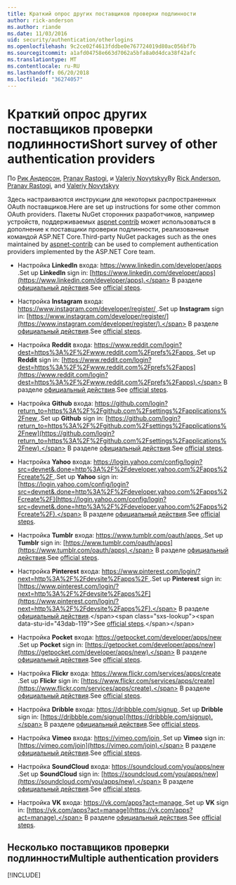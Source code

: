 ```yaml
---
title: Краткий опрос других поставщиков проверки подлинности
author: rick-anderson
ms.author: riande
ms.date: 11/03/2016
uid: security/authentication/otherlogins
ms.openlocfilehash: 9c2ce02f4613fddbe0e767724019d80ac056bf7b
ms.sourcegitcommit: a1afd04758e663d7062a5bfa8a0d4dca38f42afc
ms.translationtype: MT
ms.contentlocale: ru-RU
ms.lasthandoff: 06/20/2018
ms.locfileid: "36274057"
---
```

# <a name="short-survey-of-other-authentication-providers"></a><span data-ttu-id="43dab-102">Краткий опрос других поставщиков проверки подлинности</span><span class="sxs-lookup"><span data-stu-id="43dab-102">Short survey of other authentication providers</span></span>

<a name="security-authentication-other-logins"></a>

<span data-ttu-id="43dab-103">По [Рик Андерсон](https://twitter.com/RickAndMSFT), [Pranav Rastogi](https://github.com/rustd), и [Valeriy Novytskyy](https://github.com/01binary)</span><span class="sxs-lookup"><span data-stu-id="43dab-103">By [Rick Anderson](https://twitter.com/RickAndMSFT), [Pranav Rastogi](https://github.com/rustd), and [Valeriy Novytskyy](https://github.com/01binary)</span></span>

<span data-ttu-id="43dab-104">Здесь настраиваются инструкции для некоторых распространенных OAuth поставщиков.</span><span class="sxs-lookup"><span data-stu-id="43dab-104">Here are set up instructions for some other common OAuth providers.</span></span> <span data-ttu-id="43dab-105">Пакеты NuGet сторонних разработчиков, например устройств, поддерживаемых [aspnet contrib](https://www.nuget.org/packages?q=owners%3Aaspnet-contrib+title%3AOAuth) может использоваться в дополнение к поставщики проверки подлинности, реализованные командой ASP.NET Core.</span><span class="sxs-lookup"><span data-stu-id="43dab-105">Third-party NuGet packages such as the ones maintained by [aspnet-contrib](https://www.nuget.org/packages?q=owners%3Aaspnet-contrib+title%3AOAuth) can be used to complement authentication providers implemented by the ASP.NET Core team.</span></span>

* <span data-ttu-id="43dab-106">Настройка **LinkedIn** входа: [ https://www.linkedin.com/developer/apps ](https://www.linkedin.com/developer/apps).</span><span class="sxs-lookup"><span data-stu-id="43dab-106">Set up **LinkedIn** sign in: [https://www.linkedin.com/developer/apps](https://www.linkedin.com/developer/apps).</span></span> <span data-ttu-id="43dab-107">В разделе [официальный действия](https://developer.linkedin.com/docs/oauth2).</span><span class="sxs-lookup"><span data-stu-id="43dab-107">See [official steps](https://developer.linkedin.com/docs/oauth2).</span></span>

* <span data-ttu-id="43dab-108">Настройка **Instagram** входа: [ https://www.instagram.com/developer/register/ ](https://www.instagram.com/developer/register/).</span><span class="sxs-lookup"><span data-stu-id="43dab-108">Set up **Instagram** sign in: [https://www.instagram.com/developer/register/](https://www.instagram.com/developer/register/).</span></span> <span data-ttu-id="43dab-109">В разделе [официальный действия](https://www.instagram.com/developer/authentication/).</span><span class="sxs-lookup"><span data-stu-id="43dab-109">See [official steps](https://www.instagram.com/developer/authentication/).</span></span>

* <span data-ttu-id="43dab-110">Настройка **Reddit** входа: [ https://www.reddit.com/login?dest=https%3A%2F%2Fwww.reddit.com%2Fprefs%2Fapps ](https://www.reddit.com/login?dest=https%3A%2F%2Fwww.reddit.com%2Fprefs%2Fapps).</span><span class="sxs-lookup"><span data-stu-id="43dab-110">Set up **Reddit** sign in: [https://www.reddit.com/login?dest=https%3A%2F%2Fwww.reddit.com%2Fprefs%2Fapps](https://www.reddit.com/login?dest=https%3A%2F%2Fwww.reddit.com%2Fprefs%2Fapps).</span></span> <span data-ttu-id="43dab-111">В разделе [официальный действия](https://github.com/reddit/reddit/wiki/OAuth2-Quick-Start-Example).</span><span class="sxs-lookup"><span data-stu-id="43dab-111">See [official steps](https://github.com/reddit/reddit/wiki/OAuth2-Quick-Start-Example).</span></span>

* <span data-ttu-id="43dab-112">Настройка **Github** входа: [ https://github.com/login?return_to=https%3A%2F%2Fgithub.com%2Fsettings%2Fapplications%2Fnew ](https://github.com/login?return_to=https%3A%2F%2Fgithub.com%2Fsettings%2Fapplications%2Fnew).</span><span class="sxs-lookup"><span data-stu-id="43dab-112">Set up **Github** sign in: [https://github.com/login?return_to=https%3A%2F%2Fgithub.com%2Fsettings%2Fapplications%2Fnew](https://github.com/login?return_to=https%3A%2F%2Fgithub.com%2Fsettings%2Fapplications%2Fnew).</span></span> <span data-ttu-id="43dab-113">В разделе [официальный действия](https://developer.github.com/v3/oauth/).</span><span class="sxs-lookup"><span data-stu-id="43dab-113">See [official steps](https://developer.github.com/v3/oauth/).</span></span>

* <span data-ttu-id="43dab-114">Настройка **Yahoo** входа: [ https://login.yahoo.com/config/login?src=devnet&.done=http%3A%2F%2Fdeveloper.yahoo.com%2Fapps%2Fcreate%2F ](https://login.yahoo.com/config/login?src=devnet&.done=http%3A%2F%2Fdeveloper.yahoo.com%2Fapps%2Fcreate%2F).</span><span class="sxs-lookup"><span data-stu-id="43dab-114">Set up **Yahoo** sign in: [https://login.yahoo.com/config/login?src=devnet&.done=http%3A%2F%2Fdeveloper.yahoo.com%2Fapps%2Fcreate%2F](https://login.yahoo.com/config/login?src=devnet&.done=http%3A%2F%2Fdeveloper.yahoo.com%2Fapps%2Fcreate%2F).</span></span> <span data-ttu-id="43dab-115">В разделе [официальный действия](https://developer.yahoo.com/bbauth/user.html).</span><span class="sxs-lookup"><span data-stu-id="43dab-115">See [official steps](https://developer.yahoo.com/bbauth/user.html).</span></span>

* <span data-ttu-id="43dab-116">Настройка **Tumblr** входа: [ https://www.tumblr.com/oauth/apps ](https://www.tumblr.com/oauth/apps).</span><span class="sxs-lookup"><span data-stu-id="43dab-116">Set up **Tumblr** sign in: [https://www.tumblr.com/oauth/apps](https://www.tumblr.com/oauth/apps).</span></span> <span data-ttu-id="43dab-117">В разделе [официальный действия](https://www.tumblr.com/docs/api/v2#auth).</span><span class="sxs-lookup"><span data-stu-id="43dab-117">See [official steps](https://www.tumblr.com/docs/api/v2#auth).</span></span>

* <span data-ttu-id="43dab-118">Настройка **Pinterest** входа: [ https://www.pinterest.com/login/?next=http%3A%2F%2Fdevsite%2Fapps%2F ](https://www.pinterest.com/login/?next=http%3A%2F%2Fdevsite%2Fapps%2F).</span><span class="sxs-lookup"><span data-stu-id="43dab-118">Set up **Pinterest** sign in: [https://www.pinterest.com/login/?next=http%3A%2F%2Fdevsite%2Fapps%2F](https://www.pinterest.com/login/?next=http%3A%2F%2Fdevsite%2Fapps%2F).</span></span> <span data-ttu-id="43dab-119">В разделе [официальный действия](https://developers.pinterest.com/docs/api/overview/?).</span><span class="sxs-lookup"><span data-stu-id="43dab-119">See [official steps](https://developers.pinterest.com/docs/api/overview/?).</span></span>

* <span data-ttu-id="43dab-120">Настройка **Pocket** входа: [ https://getpocket.com/developer/apps/new ](https://getpocket.com/developer/apps/new).</span><span class="sxs-lookup"><span data-stu-id="43dab-120">Set up **Pocket** sign in: [https://getpocket.com/developer/apps/new](https://getpocket.com/developer/apps/new).</span></span> <span data-ttu-id="43dab-121">В разделе [официальный действия](https://getpocket.com/developer/docs/authentication).</span><span class="sxs-lookup"><span data-stu-id="43dab-121">See [official steps](https://getpocket.com/developer/docs/authentication).</span></span>

* <span data-ttu-id="43dab-122">Настройка **Flickr** входа: [ https://www.flickr.com/services/apps/create ](https://www.flickr.com/services/apps/create).</span><span class="sxs-lookup"><span data-stu-id="43dab-122">Set up **Flickr** sign in: [https://www.flickr.com/services/apps/create](https://www.flickr.com/services/apps/create).</span></span> <span data-ttu-id="43dab-123">В разделе [официальный действия](https://www.flickr.com/services/api/auth.oauth.html).</span><span class="sxs-lookup"><span data-stu-id="43dab-123">See [official steps](https://www.flickr.com/services/api/auth.oauth.html).</span></span>

* <span data-ttu-id="43dab-124">Настройка **Dribble** входа: [ https://dribbble.com/signup ](https://dribbble.com/signup).</span><span class="sxs-lookup"><span data-stu-id="43dab-124">Set up **Dribble** sign in: [https://dribbble.com/signup](https://dribbble.com/signup).</span></span> <span data-ttu-id="43dab-125">В разделе [официальный действия](http://developer.dribbble.com/v1/oauth/).</span><span class="sxs-lookup"><span data-stu-id="43dab-125">See [official steps](http://developer.dribbble.com/v1/oauth/).</span></span>

* <span data-ttu-id="43dab-126">Настройка **Vimeo** входа: [ https://vimeo.com/join ](https://vimeo.com/join).</span><span class="sxs-lookup"><span data-stu-id="43dab-126">Set up **Vimeo** sign in: [https://vimeo.com/join](https://vimeo.com/join).</span></span> <span data-ttu-id="43dab-127">В разделе [официальный действия](https://developer.vimeo.com/api/authentication).</span><span class="sxs-lookup"><span data-stu-id="43dab-127">See [official steps](https://developer.vimeo.com/api/authentication).</span></span>

* <span data-ttu-id="43dab-128">Настройка **SoundCloud** входа: [ https://soundcloud.com/you/apps/new ](https://soundcloud.com/you/apps/new).</span><span class="sxs-lookup"><span data-stu-id="43dab-128">Set up **SoundCloud** sign in: [https://soundcloud.com/you/apps/new](https://soundcloud.com/you/apps/new).</span></span> <span data-ttu-id="43dab-129">В разделе [официальный действия](https://developers.soundcloud.com/blog/we-love-oauth-2).</span><span class="sxs-lookup"><span data-stu-id="43dab-129">See [official steps](https://developers.soundcloud.com/blog/we-love-oauth-2).</span></span>

* <span data-ttu-id="43dab-130">Настройка **VK** входа: [ https://vk.com/apps?act=manage ](https://vk.com/apps?act=manage).</span><span class="sxs-lookup"><span data-stu-id="43dab-130">Set up **VK** sign in: [https://vk.com/apps?act=manage](https://vk.com/apps?act=manage).</span></span> <span data-ttu-id="43dab-131">В разделе [официальный действия](https://vk.com/pages?oid=-17680044&p=Authorizing_Sites).</span><span class="sxs-lookup"><span data-stu-id="43dab-131">See [official steps](https://vk.com/pages?oid=-17680044&p=Authorizing_Sites).</span></span>

## <a name="multiple-authentication-providers"></a><span data-ttu-id="43dab-132">Несколько поставщиков проверки подлинности</span><span class="sxs-lookup"><span data-stu-id="43dab-132">Multiple authentication providers</span></span>

[!INCLUDE[](~/includes/chain-auth-providers.md)]
